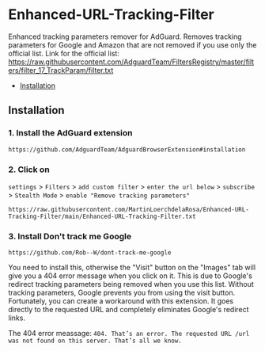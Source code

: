 # Enhanced-URL-Tracking-Filter
Enhanced tracking parameters remover for AdGuard. Removes tracking parameters for Google and Amazon that are not removed if you use only the official list. Link for the official list: https://raw.githubusercontent.com/AdguardTeam/FiltersRegistry/master/filters/filter_17_TrackParam/filter.txt 
* [Installation](#installation)


<a id="installation"></a>
## Installation
### 1. Install the AdGuard extension 
```
https://github.com/AdguardTeam/AdguardBrowserExtension#installation
```
### 2. Click on 
```settings``` > ```Filters``` > ```add custom filter``` > ```enter the url below``` > ```subscribe``` > ```Stealth Mode``` > ```enable "Remove tracking parameters"```
```
https://raw.githubusercontent.com/MartinLoerchdelaRosa/Enhanced-URL-Tracking-Filter/main/Enhanced-URL-Tracking-Filter.txt
```
### 3. Install Don't track me Google
```
https://github.com/Rob--W/dont-track-me-google
```
You need to install this, otherwise the "Visit" button on the "Images" tab will give you a 404 error message when you click on it. This is due to Google's redirect tracking parameters being removed when you use this list. Without tracking parameters, Google prevents you from using the visit button. Fortunately, you can create a workaround with this extension. It goes directly to the requested URL and completely eliminates Google's redirect links.

The 404 error meassage: ```404. That’s an error. The requested URL /url was not found on this server. That’s all we know.```
